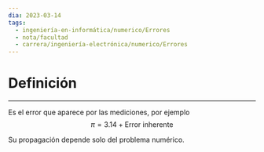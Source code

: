 ```yaml
---
dia: 2023-03-14
tags:
  - ingeniería-en-informática/numerico/Errores
  - nota/facultad
  - carrera/ingeniería-electrónica/numerico/Errores
---
```

# Definición
---
Es el error que aparece por las mediciones, por ejemplo 
$$ \pi = 3.14 + \text{Error inherente} $$

Su propagación depende solo del problema numérico.